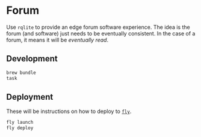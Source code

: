 # Forum

Use `rqlite` to provide an edge forum software experience. The idea is the forum
(and software) just needs to be eventually consistent. In the case of a forum,
it means it will be _eventually read_.

## Development

```bash
brew bundle
task
```

## Deployment

These will be instructions on how to deploy to [`fly`](https://fly.io).

```bash
fly launch
fly deploy
```
